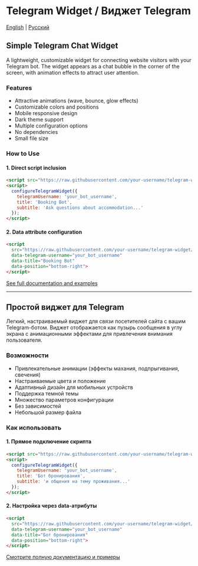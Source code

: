 # Telegram Widget / Виджет Telegram

[English](#english) | [Русский](#russian)

<a name="english"></a>
## Simple Telegram Chat Widget

A lightweight, customizable widget for connecting website visitors with your Telegram bot. The widget appears as a chat bubble in the corner of the screen, with animation effects to attract user attention.

### Features
- Attractive animations (wave, bounce, glow effects)
- Customizable colors and positions
- Mobile responsive design
- Dark theme support
- Multiple configuration options
- No dependencies
- Small file size

### How to Use

#### 1. Direct script inclusion
```html
<script src="https://raw.githubusercontent.com/your-username/telegram-widget/main/simple-telegram-widget.js"></script>
<script>
  configureTelegramWidget({
    telegramUsername: 'your_bot_username',
    title: 'Booking Bot',
    subtitle: 'Ask questions about accommodation...'
  });
</script>
```

#### 2. Data attribute configuration
```html
<script 
  src="https://raw.githubusercontent.com/your-username/telegram-widget/main/simple-telegram-widget.js"
  data-telegram-username="your_bot_username"
  data-title="Booking Bot"
  data-position="bottom-right">
</script>
```

[See full documentation and examples](https://github.com/your-username/telegram-widget/blob/main/docs/en/README.md)

---

<a name="russian"></a>
## Простой виджет для Telegram

Легкий, настраиваемый виджет для связи посетителей сайта с вашим Telegram-ботом. Виджет отображается как пузырь сообщения в углу экрана с анимационными эффектами для привлечения внимания пользователя.

### Возможности
- Привлекательные анимации (эффекты махания, подпрыгивания, свечения)
- Настраиваемые цвета и положение
- Адаптивный дизайн для мобильных устройств
- Поддержка темной темы
- Множество параметров конфигурации
- Без зависимостей
- Небольшой размер файла

### Как использовать

#### 1. Прямое подключение скрипта
```html
<script src="https://raw.githubusercontent.com/your-username/telegram-widget/main/simple-telegram-widget.js"></script>
<script>
  configureTelegramWidget({
    telegramUsername: 'your_bot_username',
    title: 'Бот бронирования',
    subtitle: 'и общения на тему проживания...'
  });
</script>
```

#### 2. Настройка через data-атрибуты
```html
<script 
  src="https://raw.githubusercontent.com/your-username/telegram-widget/main/simple-telegram-widget.js"
  data-telegram-username="your_bot_username"
  data-title="Бот бронирования"
  data-position="bottom-right">
</script>
```

[Смотрите полную документацию и примеры](https://github.com/your-username/telegram-widget/blob/main/docs/ru/README.md)
